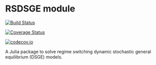 # RSDSGE module

[![Build Status](https://travis-ci.org/angusmoore/Symele.jl.svg?branch=master)](https://travis-ci.org/angusmoore/Symele.jl)

[![Coverage Status](https://coveralls.io/repos/angusmoore/Symele.jl/badge.svg?branch=master&service=github)](https://coveralls.io/github/angusmoore/Symele.jl?branch=master)

[![codecov.io](http://codecov.io/github/angusmoore/Symele.jl/coverage.svg?branch=master)](http://codecov.io/github/angusmoore/Symele.jl?branch=master)

A Julia package to solve regime switching dynamic stochastic general equilibrium (DSGE) models.
